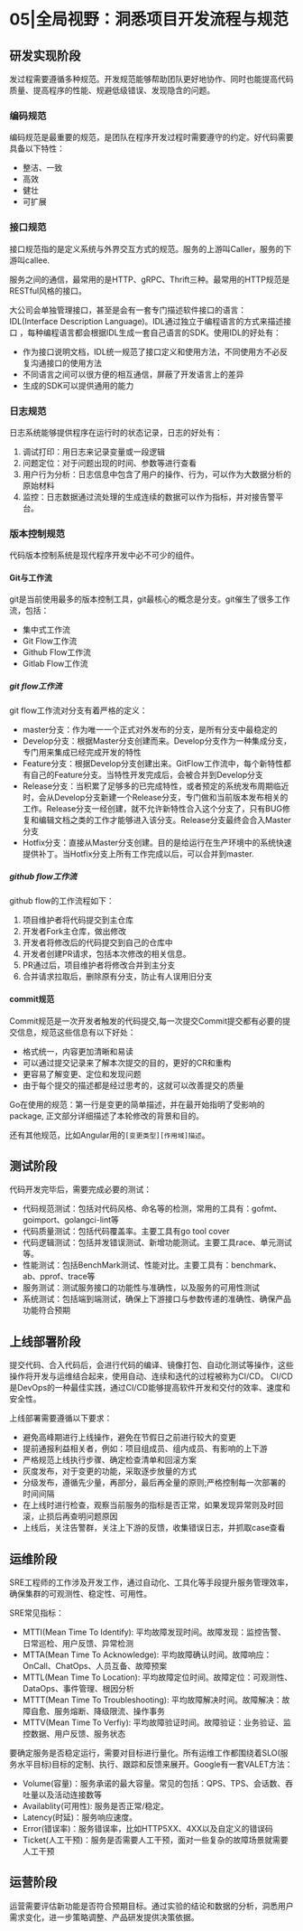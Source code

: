 # 05|全局视野：洞悉项目开发流程与规范

## 研发实现阶段

发过程需要遵循多种规范。开发规范能够帮助团队更好地协作、同时也能提高代码质量、提高程序的性能、规避低级错误、发现隐含的问题。

### 编码规范

编码规范是最重要的规范，是团队在程序开发过程时需要遵守的约定。好代码需要具备以下特性：

- 整洁、一致
- 高效
- 健壮
- 可扩展

### 接口规范

接口规范指的是定义系统与外界交互方式的规范。服务的上游叫Caller，服务的下游叫callee.

服务之间的通信，最常用的是HTTP、gRPC、Thrift三种。最常用的HTTP规范是RESTful风格的接口。

大公司会单独管理接口，甚至是会有一套专门描述软件接口的语言：IDL(Interface Description Language)。IDL通过独立于编程语言的方式来描述接口
，每种编程语言都会根据IDL生成一套自己语言的SDK。使用IDL的好处有：

- 作为接口说明文档，IDL统一规范了接口定义和使用方法，不同使用方不必反复沟通接口的使用方法
- 不同语言之间可以很方便的相互通信，屏蔽了开发语言上的差异
- 生成的SDK可以提供通用的能力

### 日志规范

日志系统能够提供程序在运行时的状态记录，日志的好处有：

1. 调试打印：用日志来记录变量或一段逻辑
2. 问题定位：对于问题出现的时间、参数等进行查看
3. 用户行为分析：日志信息中包含了用户的操作、行为，可以作为大数据分析的原始材料
4. 监控：日志数据通过流处理的生成连续的数据可以作为指标，并对接告警平台。

### 版本控制规范

代码版本控制系统是现代程序开发中必不可少的组件。

####  Git与工作流

git是当前使用最多的版本控制工具，git最核心的概念是分支。git催生了很多工作流，包括：

- 集中式工作流
- Git Flow工作流
- Github Flow工作流
- Gitlab Flow工作流

##### git flow工作流

git flow工作流对分支有着严格的定义：

- master分支：作为唯一一个正式对外发布的分支，是所有分支中最稳定的
- Develop分支：根据Master分支创建而来。Develop分支作为一种集成分支，专门用来集成已经完成开发的特性
- Feature分支：根据Develop分支创建出来。GitFlow工作流中，每个新特性都有自己的Feature分支。当特性开发完成后，会被合并到Develop分支
- Release分支：当积累了足够多的已完成特性，或者预定的系统发布周期临近时，会从Develop分支新建一个Release分支，专门做和当前版本发布相关的工作。Release分支一经创建，就不允许新特性合入这个分支了，只有BUG修复和编辑文档之类的工作才能够进入该分支。Release分支最终会合入Master分支
- Hotfix分支：直接从Master分支创建。目的是给运行在生产环境中的系统快速提供补丁。当Hotfix分支上所有工作完成以后，可以合并到master.

##### github flow工作流

github flow的工作流程如下：

1. 项目维护者将代码提交到主仓库
2. 开发者Fork主仓库，做出修改
3. 开发者将修改后的代码提交到自己的仓库中
4. 开发者创建PR请求，包括本次修改的相关信息。
5. PR通过后，项目维护者将修改合并到主分支
6. 合并请求拉取后，删除原有分支，防止有人误用旧分支

####  commit规范

Commit规范是一次开发者触发的代码提交,每一次提交Commit提交都有必要的提交信息，规范这些信息有以下好处：

- 格式统一，内容更加清晰和易读
- 可以通过提交记录来了解本次提交的目的，更好的CR和重构
- 更容易了解变更、定位和发现问题
- 由于每个提交的描述都是经过思考的，这就可以改善提交的质量

Go在使用的规范：第一行是变更的简单描述，并在最开始指明了受影响的package, 正文部分详细描述了本轮修改的背景和目的。

还有其他规范，比如Angular用的`[变更类型][作用域]描述`。

## 测试阶段

代码开发完毕后，需要完成必要的测试：

- 代码规范测试：包括对代码风格、命名等的检测，常用的工具有：gofmt、goimport、golangci-lint等
- 代码质量测试：包括代码覆盖率。主要工具有go tool cover
- 代码逻辑测试：包括并发错误测试、新增功能测试。主要工具race、单元测试等。
- 性能测试：包括BenchMark测试、性能对比。主要工具有：benchmark、ab、pprof、trace等
- 服务测试：测试服务接口的功能性与准确性，以及服务的可用性测试
- 系统测试：包括端到端测试，确保上下游接口与参数传递的准确性、确保产品功能符合预期


## 上线部署阶段

提交代码、合入代码后，会进行代码的编译、镜像打包、自动化测试等操作，这些操作将开发与运维结合起来，使用自动、连续和迭代的过程被称为CI/CD。
CI/CD是DevOps的一种最佳实践，通过CI/CD能够提高软件开发和交付的效率、速度和安全性。

上线部署需要遵循以下要求：

- 避免高峰期进行上线操作，避免在节假日之前进行较大的变更
- 提前通报利益相关者，例如：项目组成员、组内成员、有影响的上下游
- 严格规范上线执行步骤、确定检查清单和回滚方案
- 灰度发布，对于变更的功能，采取逐步放量的方式
- 分级发布，遵循先少量，再部分，最后再全量的原则;严格控制每一次部署的时间间隔
- 在上线时进行检查，观察当前服务的指标是否正常，如果发现异常则及时回滚，止损后再查明问题原因
- 上线后，关注告警群，关注上下游的反馈，收集错误日志，并抓取case查看

## 运维阶段

SRE工程师的工作涉及开发工作，通过自动化、工具化等手段提升服务管理效率，确保集群的可观测性、稳定性、可用性。

SRE常见指标：

- MTTI(Mean Time To Identify): 平均故障发现时间。故障发现：监控告警、日常巡检、用户反馈、异常检测
- MTTA(Mean Time To Acknowledge): 平均故障确认时间。故障响应：OnCall、ChatOps、人员互备、故障预案
- MTTL(Mean Time To Location): 平均故障定位时间。故障定位：可观测性、DataOps、事件管理、根因分析
- MTTT(Mean Time To Troubleshooting): 平均故障解决时间。故障解决：故障自愈、服务熔断、降级限流、操作事务
- MTTV(Mean Time To Verfiy): 平均故障验证时间。故障验证：业务验证、监控数据、用户反馈、服务状态

要确定服务是否稳定运行，需要对目标进行量化。所有运维工作都围绕着SLO(服务水平目标)目标的定制、执行、跟踪和反馈来展开。Google有一套VALET方法：

- Volume(容量)：服务承诺的最大容量。常见的包括：QPS、TPS、会话数、吞吐量以及活动连接数等
- Availablity(可用性): 服务是否正常/稳定。
- Latency(时延)：服务响应速度。
- Error(错误率)：服务错误率，比如HTTP5XX、4XX以及自定义的错误码
- Ticket(人工干预)：服务是否需要人工干预，面对一些复杂的故障场景就需要人工干预

## 运营阶段

运营需要评估新功能是否符合预期目标。通过实验的结论和数据的分析，洞悉用户需求变化，进一步策略调整、产品研发提供决策依据。
